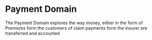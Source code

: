 # Payment Domain

The Payment Domain explores the way money, either in the form of Premiums form the customers of claim payments form the insurer are transferred and accounted